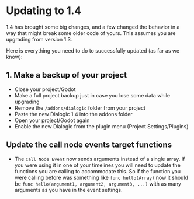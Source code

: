 # Updating to 1.4

1.4 has brought some big changes, and a few changed the behavior in a way that might break some older code of yours. 
This assumes you are upgrading from version 1.3.

Here is everything you need to do to successfully updated (as far as we know):

## 1. Make a backup of your project
  - Close your project/Godot
  - Make a full project backup just in case you lose some data while upgrading
  - Remove the `/addons/dialogic` folder from your project 
  - Paste the new Dialogic 1.4 into the addons folder
  - Open your project/Godot again
  - Enable the new Dialogic from the plugin menu (Project Settings/Plugins)

## Update the call node events target functions
  - The `Call Node Event` now sends arguments instead of a single array. If you were using it in one of your timelines you will need to update the functions you are calling to accommodate this. So if the function you were calling before was something like `func hello(Array)` now it should be `func hello(argument1, argument2, argument3, ...)` with as many arguments as you have in the event settings.